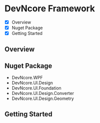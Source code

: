 # DevNcore Framework

- [x] Overview
- [x] Nuget Package
- [x] Getting Started

## Overview

## Nuget Package
- DevNcore.WPF
- DevNcore.UI.Design
- DevNcore.UI.Foundation
- DevNcore.UI.Design.Converter
- DevNcore.UI.Design.Geometry

## Getting Started

